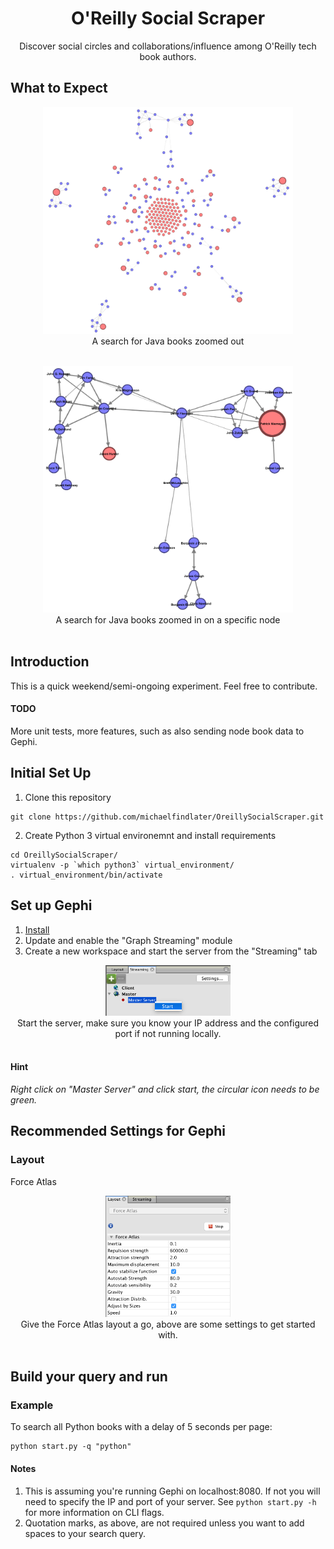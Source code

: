 <h1 align="center">O'Reilly Social Scraper</h1>

<div align="center">
Discover social circles and collaborations/influence among O'Reilly tech book authors.
</div>

## What to Expect
<div align="center">
<img width="400" src="/static/java_outer.png" alt="Search for Java books zoomed out"><br>
A search for Java books zoomed out<br><br>

<img width="400" src="/static/java_close.png" alt="Search for Java books zoomed in on a specific node"><br>
A search for Java books zoomed in on a specific node<br><br>

</div>

## Introduction
This is a quick weekend/semi-ongoing experiment. Feel free to contribute.<br>
#### TODO
More unit tests, more features, such as also sending node book data to Gephi.

## Initial Set Up
1. Clone this repository
```
git clone https://github.com/michaelfindlater/OreillySocialScraper.git
```
2. Create Python 3 virtual environemnt and install requirements
```
cd OreillySocialScraper/
virtualenv -p `which python3` virtual_environment/
. virtual_environment/bin/activate
```
## Set up Gephi
1. [Install](https://gephi.org/)
2. Update and enable the "Graph Streaming" module
3. Create a new workspace and start the server from the "Streaming" tab<br>
<div align="center">
<img width="200" src="/static/gephi_server.png" alt="Search for Java books zoomed out"><br>
Start the server, make sure you know your IP address and the configured port if not running locally.<br><br>
</div>

#### Hint
_Right click on "Master Server" and click start, the circular icon needs to be green._

## Recommended Settings for Gephi
### Layout
Force Atlas
<div align="center">
<img width="200" src="/static/gephi_force_atlas.png" alt="Search for Java books zoomed out"><br>
Give the Force Atlas layout a go, above are some settings to get started with.<br><br>
</div>

## Build your query and run
### Example
To search all Python books with a delay of 5 seconds per page:
```
python start.py -q "python"
```
#### Notes
1. This is assuming you're running Gephi on localhost:8080. If not you will need to specify the IP and port of your server. See `python start.py -h` for more information on CLI flags.
2. Quotation marks, as above, are not required unless you want to add spaces to your search query.
